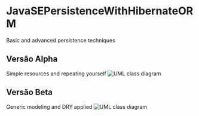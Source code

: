 # JavaSEPersistenceWithHibernateORM
Basic and advanced persistence techniques

## Versão Alpha
Simple resources and repeating yourself
![UML class diagram](src/main/resources/JavaSEPersistenceWithHibernateORM_01.png)

## Versão Beta
Generic modeling and DRY applied
![UML class diagram](src/main/resources/JavaSEPersistenceWithHibernateORM_02.png)